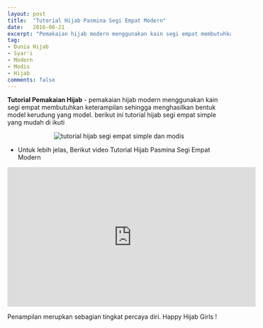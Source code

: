 ```yaml
---
layout: post
title:  "Tutorial Hijab Pasmina Segi Empat Modern"
date:   2016-06-21
excerpt: "Pemakaian hijab modern menggunakan kain segi empat membutuhkan."
tag:
- Dunia Hijab
- Syar'i
- Modern
- Modis
- Hijab
comments: false
---
```


<b>Tutorial Pemakaian Hijab</b> - pemakaian hijab modern menggunakan kain segi empat membutuhkan keterampilan sehingga menghasilkan bentuk model kerudung yang model. berikut ini tutorial hijab segi empat simple yang mudah di ikuti

<center><img alt="tutorial hijab segi empat simple dan modis" border="0" src="http://busanamuslimodis.com/wp-content/uploads/2015/05/Tutorial-Hijab-Segi-Empat-Modern.png" title="" /></center>

* Untuk lebih jelas, Berikut video Tutorial Hijab Pasmina Segi Empat Modern
<iframe width="560" height="315" src="https://www.youtube.com/embed/EM59obsU6l0" frameborder="0" allowfullscreen></iframe>

Penampilan merupkan sebagian tingkat percaya diri. Happy Hijab Girls !
